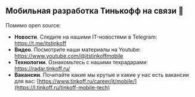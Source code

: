 ## Мобильная разработка Тинькофф на связи 👋

Помимо open source:
- **Новости**. Следите на нашими IT-новостями в Telegram: https://t.me/itstinkoff
- **Видео**. Посмотрите наши материалы на Youtube: https://www.youtube.com/@itstinkoffmobile
- **Технологии**. Ознакомьтесь с нашими техрадарами: https://radar.tinkoff.ru/
- **Вакансии**. Почитайте какие мы крутые и какие у нас есть вакансии для вас: [https://www.tinkoff.ru/career/it/mobile/](https://l.tinkoff.ru/tinkoff-mobile-tech)
